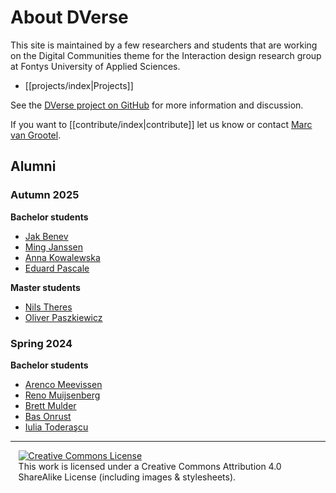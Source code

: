 # About DVerse

This site is maintained by a few researchers and students that are working on the Digital Communities theme for the Interaction design research group at Fontys University of Applied Sciences.

- [[projects/index|Projects]]

See the [DVerse project on GitHub](https://github.com/orgs/fuas-dverse/discussions) for more information and discussion.

If you want to [[contribute/index|contribute]] let us know or contact [Marc van Grootel](https://github.com/xokomola).

## Alumni

### Autumn 2025

**Bachelor students**

- [Jak Benev](https://github.com/mastirias95)
- [Ming Janssen](https://github.com/MingLi9)
- [Anna Kowalewska](https://github.com/aniakowalewska1)
- [Eduard Pascale](https://github.com/MACHINE010101)

**Master students**

- [Nils Theres](https://github.com/ntheres)
- [Oliver Paszkiewicz](https://github.com/oliverpa-dev)

### Spring 2024

**Bachelor students**

- [Arenco Meevissen](https://github.com/AmFontys)
- [Reno Muijsenberg](https://github.com/RenoMuijsenberg)
- [Brett Mulder](https://github.com/Brett-Mulder)
- [Bas Onrust](https://github.com/Saprone) 
- [Iulia Toderaşcu](https://github.com/iuliaToderascu)

---


<div style="width:95%; margin:auto;">
  <a rel="license" href="http://creativecommons.org/licenses/by-sa/4.0/"><img alt="Creative Commons License" style="border-width:0" src="https://i.creativecommons.org/l/by-sa/4.0/88x31.png" /></a><br/>
  This work is licensed under a Creative Commons Attribution 4.0 ShareAlike License (including images & stylesheets).
</div>

